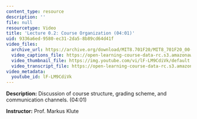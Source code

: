 ```yaml
---
content_type: resource
description: ''
file: null
resourcetype: Video
title: 'Lecture 0.2: Course Organization (04:01)'
uid: 9336a6ed-9580-ec31-2da5-8b89cd64d41f
video_files:
  archive_url: https://archive.org/download/MIT8.701F20/MIT8_701F20_00-02_CourseOrganization_300k.mp4
  video_captions_file: https://open-learning-course-data-rc.s3.amazonaws.com/8-701-introduction-to-nuclear-and-particle-physics-fall-2020/2c369612f1045c2f9114c9d1742e0179_lF-LM9CdiVk.vtt
  video_thumbnail_file: https://img.youtube.com/vi/lF-LM9CdiVk/default.jpg
  video_transcript_file: https://open-learning-course-data-rc.s3.amazonaws.com/8-701-introduction-to-nuclear-and-particle-physics-fall-2020/541c06e11699e30115e04d9b7be17b5e_lF-LM9CdiVk.pdf
video_metadata:
  youtube_id: lF-LM9CdiVk
---
```


**Description:** Discussion of course structure, grading scheme, and communication channels. (04:01)

**Instructor:** Prof. Markus Klute